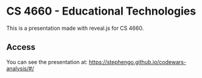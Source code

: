 # CS 4660 - Educational Technologies
This is a presentation made with reveal.js for CS 4660. 

## Access
You can see the presentation at: https://stephengo.github.io/codewars-analysis/#/
